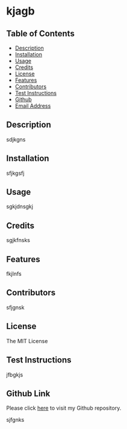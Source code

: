 

# kjagb

## Table of Contents

- [Description](#description)
- [Installation](#installation)
- [Usage](#usage)
- [Credits](#credits)
- [License](#license)
- [Features](#features)
- [Contributors](#contributors)
- [Test Instructions](#test)
- [Github](#github)
- [Email Address](#email)

## Description

sdjkgns

## Installation

sfjkgsfj

## Usage 

sgkjdnsgkj

## Credits 

sgjkfnsks

## Features 

fkjlnfs

## Contributors

sfjgnsk

## License 

The MIT License

## Test Instructions

jfbgkjs

## Github Link

Please click [here](sfjkgnsk) to visit my Github repository.

sjfgnks